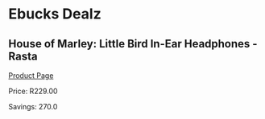 
# Ebucks Dealz
## House of Marley: Little Bird In-Ear Headphones - Rasta
[Product Page](https://www.ebucks.com/web/shop/productSelected.do?prodId=638296903&catId=714975780)

Price: R229.00

Savings: 270.0


	